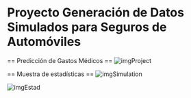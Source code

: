# Proyecto Generación de Datos Simulados para Seguros de Automóviles

== Predicción de Gastos Médicos ==
![imgProject](https://github.com/AbrilPaes/proyecto_seguros/assets/114268145/222d056a-271c-4cd2-95bf-475ea79dc5b8)

== Muestra de estadísticas ==
![imgSimulation](https://github.com/AbrilPaes/proyecto_seguros/assets/114268145/e1620df6-cec7-4db5-bf18-644cf18503d9)

![imgEstad](https://github.com/AbrilPaes/proyecto_seguros/assets/114268145/bfe2bc44-33a1-434d-a5b4-be74aabbd2f6)
